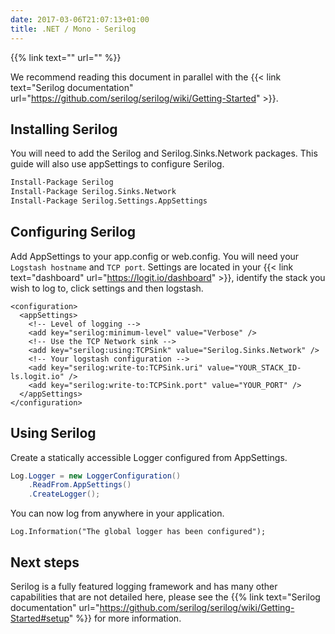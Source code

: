 ```yaml
---
date: 2017-03-06T21:07:13+01:00
title: .NET / Mono - Serilog
---
```


{{% link text="" url="" %}}

We recommend reading this document in parallel with the {{< link text="Serilog documentation" url="https://github.com/serilog/serilog/wiki/Getting-Started" >}}.

## Installing Serilog

You will need to add the Serilog and Serilog.Sinks.Network packages. This guide will also use appSettings to configure Serilog.

```sh
Install-Package Serilog
Install-Package Serilog.Sinks.Network
Install-Package Serilog.Settings.AppSettings
```

## Configuring Serilog

Add AppSettings to your app.config or web.config. You will need your `Logstash hostname` and `TCP port`. Settings are located in your {{< link text="dashboard" url="https://logit.io/dashboard" >}}, identify the stack you wish to log to, click settings and then logstash.

```
<configuration>
  <appSettings>
    <!-- Level of logging -->
    <add key="serilog:minimum-level" value="Verbose" />
    <!-- Use the TCP Network sink -->
    <add key="serilog:using:TCPSink" value="Serilog.Sinks.Network" />
    <!-- Your logstash configuration -->
    <add key="serilog:write-to:TCPSink.uri" value="YOUR_STACK_ID-ls.logit.io" />
    <add key="serilog:write-to:TCPSink.port" value="YOUR_PORT" />
  </appSettings>
</configuration>
```

## Using Serilog

Create a statically accessible Logger configured from AppSettings.

```cs
Log.Logger = new LoggerConfiguration()
    .ReadFrom.AppSettings()
    .CreateLogger();
```

You can now log from anywhere in your application.

```
Log.Information("The global logger has been configured");
```

## Next steps

Serilog is a fully featured logging framework and has many other capabilities that are not detailed here, please see the {{% link text="Serilog documentation" url="https://github.com/serilog/serilog/wiki/Getting-Started#setup" %}} for more information.
